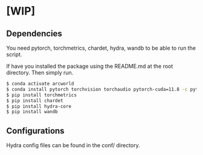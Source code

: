 # [WIP]
## Dependencies
You need pytorch, torchmetrics, chardet, hydra, wandb to be able to run the script.

If have you installed the package using the README.md at the root directory.
Then simply run.
```bash
$ conda activate arcworld
$ conda install pytorch torchvision torchaudio pytorch-cuda=11.8 -c pytorch -c nvidia
$ pip install torchmetrics
$ pip install chardet
$ pip install hydra-core
$ pip install wandb
```

## Configurations
Hydra config files can be found in the conf/ directory.
